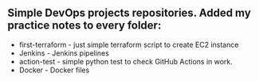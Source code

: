 ## Simple DevOps projects repositories. Added my practice notes to every folder:

 - first-terraform - just simple terraform script to create EC2 instance
 - Jenkins - Jenkins pipelines
 - action-test - simple python test to check GitHub Actions in work.
 - Docker - Docker files
